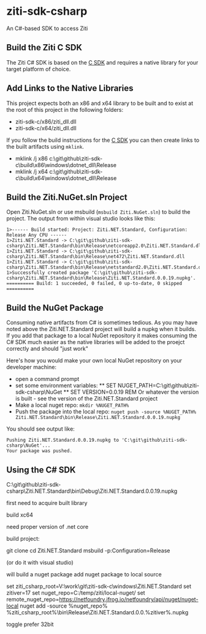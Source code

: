# ziti-sdk-csharp

An C#-based SDK to access Ziti 

## Build the Ziti C SDK

The Ziti C# SDK is based on the [C SDK](https://github.com/nf-dev/ziti-sdk-c) and requires a native library for your target platform of choice.

## Add Links to the Native Libraries

This project expects both an x86 and x64 library to be built and to exist at the root of this project in the following folders:

* ziti-sdk-c/x86/ziti_dll.dll
* ziti-sdk-c/x64/ziti_dll.dll

If you follow the build instructions for the [C SDK](https://github.com/nf-dev/ziti-sdk-c) you can then create 
links to the built artifacts using `mklink`.

* mklink /j x86 c:\git\github\ziti-sdk-c\build\x86\windows\dotnet_dll\Release
* mklink /j x64 c:\git\github\ziti-sdk-c\build\x64\windows\dotnet_dll\Release

## Build the Ziti.NuGet.sln Project

Open Ziti.NuGet.sln or use msbuild (`msbuild Ziti.NuGet.sln`) to build the project. The output from within visual studio looks like this:

    1>------ Build started: Project: Ziti.NET.Standard, Configuration: Release Any CPU ------
    1>Ziti.NET.Standard -> C:\git\github\ziti-sdk-csharp\Ziti.NET.Standard\bin\Release\netcoreapp2.0\Ziti.NET.Standard.dll
    1>Ziti.NET.Standard -> C:\git\github\ziti-sdk-csharp\Ziti.NET.Standard\bin\Release\net472\Ziti.NET.Standard.dll
    1>Ziti.NET.Standard -> C:\git\github\ziti-sdk-csharp\Ziti.NET.Standard\bin\Release\netstandard2.0\Ziti.NET.Standard.dll
    1>Successfully created package 'C:\git\github\ziti-sdk-csharp\Ziti.NET.Standard\bin\Release\Ziti.NET.Standard.0.0.19.nupkg'.
    ========== Build: 1 succeeded, 0 failed, 0 up-to-date, 0 skipped ==========

## Build the NuGet Package

Consuming native artifacts from C# is sometimes tedious. As you may have noted above the Ziti.NET.Standard project will build a nupkg when it builds.
If you add that package to a local NuGet repository it makes consuming the C# SDK much easier as the native libraries will be added to the proejct
correctly and should "just work"

Here's how you would make your own local NuGet repository on your developer machine:

* open a command prompt
* set some environment variables:
** SET NUGET_PATH=C:\git\github\ziti-sdk-csharp\NuGet
** SET VERSION=0.0.19  REM Or whatever the version is built - see the version of the Ziti.NET.Standard project
* Make a local nuget repo: `mkdir %NUGET_PATH%`
* Push the package into the local repo: `nuget push -source %NUGET_PATH% Ziti.NET.Standard\bin\Release\Ziti.NET.Standard.0.0.19.nupkg`

You should see output like:

    Pushing Ziti.NET.Standard.0.0.19.nupkg to 'C:\git\github\ziti-sdk-csharp\NuGet'...
    Your package was pushed.

## Using the C# SDK


C:\git\github\ziti-sdk-csharp\Ziti.NET.Standard\bin\Debug\Ziti.NET.Standard.0.0.19.nupkg


first need to acquire built library

build xc64

need proper version of .net core

build project:

git clone
cd Ziti.NET.Standard
msbuild -p:Configuration=Release 

(or do it with visual studio)

will build a nuget package
add nuget package to local source

set ziti_csharp_root=V:\work\git\ziti-sdk-c\windows\Ziti.NET.Standard
set zitiver=17
set nuget_repo=C:/temp/ziti/local-nuget/
set remote_nuget_repo=https://netfoundry.jfrog.io/netfoundry/api/nuget/nuget-local
nuget add -source %nuget_repo% %ziti_csharp_root%\bin\Release\Ziti.NET.Standard.0.0.%zitiver%.nupkg


toggle prefer 32bit





